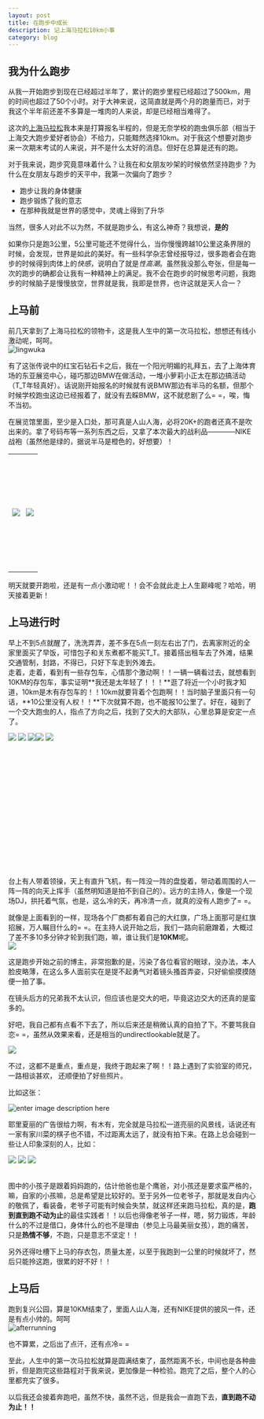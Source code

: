 ```yaml
---
layout: post
title: 在跑步中成长
description: 记上海马拉松10km小事
category: blog
---
```

我为什么跑步
--------
从我一开始跑步到现在已经超过半年了，累计的跑步里程已经超过了500km，用的时间也超过了50个小时。对于大神来说，这简直就是两个月的跑量而已，对于我这个半年前还差不多算是一堆肉的人来说，却是已经相当难得了。  
  
这次的[上海马拉松][]我本来是打算报名半程的，但是无奈学校的跑虫俱乐部（相当于上海交大跑步爱好者协会）不给力，只能黯然选择10km。对于我这个想要对跑步来一次期末考试的人来说，并不是什么太好的消息。但好在总算是还有的跑。  
  
对于我来说，跑步究竟意味着什么？让我在和女朋友吵架的时候依然坚持跑步？为什么在女朋友与跑步的天平中，我第一次偏向了跑步？  

*   跑步让我的身体健康
*   跑步锻炼了我的意志
*   在那种我就是世界的感觉中，灵魂上得到了升华  
  
当然，很多人对此不以为然，不就是跑步么，有这么神奇？我想说，**是的**  
  
如果你只是跑3公里，5公里可能还不觉得什么，当你慢慢跨越10公里这条界限的时候，会发现，世界是如此的美好。有一些科学杂志曾经报导过，很多跑者会在跑步的时候得到肉体上的*快感*，说明白了就是*性高潮*。虽然我没那么夸张，但是每一次的跑步的确都会让我有一种精神上的满足。我不会在跑步的时候思考问题，我跑步的时候脑子是慢慢放空，世界就是我，我即是世界，也许这就是天人合一？  
  
上马前
---------
  
前几天拿到了上海马拉松的领物卡，这是我人生中的第一次马拉松，想想还有线小激动呢，呵呵。  
![lingwuka][1]

有了这张传说中的红宝石钻石卡之后，我在一个阳光明媚的礼拜五，去了上海体育场的东亚展览中心，碰巧那边BMW在做活动，一堆小萝莉小正太在那边搞活动（T_T年轻真好）。话说刚开始报名的时候就有说BMW那边有半马的名额，但那个时候学校跑虫这边已经报着了，就没有去睬BMW，这不就悲剧了么= =，唉，悔不当初。  
  
在展览馆里面，至少是入口处，那可真是人山人海，必将20K+的跑者还真不是吹出来的。拿了号码布等一系列东西之后，又拿了本次最大的战利品————NIKE战袍（虽然他是绿的，据说半马是橙色的，好想要）！  
<table frame=void>
    <tr style="height: 240px">
        <td><img src="https://lh4.googleusercontent.com/-ECY_sgteeCE/UpncNzYTr5I/AAAAAAAABdE/m6LkhIzlT10/2013-11-29+17.58.19.jpg"></td>
        <td style="padding-left: 4px"><img src="https://lh5.googleusercontent.com/-FkbgULkEmkA/UpnbrAg3tQI/AAAAAAAABck/9yAP67FJSk8/2013-11-29+18.02.31.jpg"></td>
    </tr>
</table>

明天就要开跑啦，还是有一点小激动呢！！会不会就此走上人生巅峰呢？哈哈，明天接着更新！

  
上马进行时
-------------  
早上不到5点就醒了，洗洗弄弄，差不多在5点一刻左右出了门，去离家附近的全家里面买了早饭，可惜包子和关东煮都不能买T_T。接着搭出租车去了外滩，结果交通管制，封路，不得已，只好下车走到外滩去。  
走着，走着，看到有一些存包车，心情那个激动啊！！一辆一辆看过去，就想看到10KM的存包车，事实证明**我还是太年轻了！！！**逛了将近一个小时我才知道，10km是木有存包车的！！10km就要背着个包跑啊！！当时脑子里面只有一句话，**10公里没有人权！！**下次就算不跑，也不能报10公里了。好在，碰到了一个交大跑虫的人，指点了方向之后，找到了交大的大部队，心里总算是安定一点了。  

<table frame=void>
    <tr style="height: 240px">
        <tb><img src="https://lh6.googleusercontent.com/EwJz56XFtnULhLPLwKeotJrccOKh5TEJHpCp7LVQQsE=s300"></tb>
        <tb style="padding-left: 4px"><img src="https://lh6.googleusercontent.com/ve-am67ldXAYlPksOad1koLLglSjsN9pk-UJd_YrU40=s300"></tb>
        <tb style="padding-left: 4px"><img src="https://lh5.googleusercontent.com/THu336CJpvNuUlHIZm96-ec-UBwZYebHux2eaHDRxMQ=s300"></tb>
    </tr>
    <tr>
        <tb><img src="https://lh4.googleusercontent.com/pYdnI3iYoSwpR_Vs5Mbm4J1eSdrNpHLPx9k_6twaqcE=s300"></tb>
        <tb style="padding-left: 4px"><img src="https://lh4.googleusercontent.com/QIUXCPKN-kzg9ja1zBN6kO5C6o5VIhtYBZYKoOLN94Y=s300"></tb>
    </tr>
</table>
台上有人带着领操，天上有直升飞机，有一阵没一阵的盘旋着，带动着周围的人一阵一阵的向天上挥手（虽然明知道是拍不到自己的）。远方的主持人，像是一个现场DJ，拱托着气氛，也是，这么冷的天，再冷清一点，就真的没有人跑步了= =。  
  
就像是上面看到的一样，现场各个厂商都有着自己的大红旗，广场上面那可是红旗招展，万人瞩目什么的= =。在主持人说开始之后，我们一路向前磨蹭着，大概过了差不多10多分钟才轮到我们跑，嘛，谁让我们是**10KM**呢。  
<img src="https://lh6.googleusercontent.com/dyIvNcjZK7SbmseFqv6zPAAP8Vye7CRCI-2Ckto6mEI=s360">

这是跑步开始之前的博主，非常抱歉的是，污染了各位看官的眼球，没办法，本人脸皮略薄，在这么多人面前实在是提不起勇气对着镜头搔首弄姿，只好偷偷摸摸随便一拍了事。  
  
在镜头后方的兄弟我不太认识，但应该也是交大的吧，毕竟这边交大的还真的是蛮多的。  
  
好吧，我自己都有点看不下去了，所以后来还是稍微认真的自拍了下。不要骂我自恋= =，虽然从效果来看，还是相当的undirectlookable就是了。
  
<img src="https://lh3.googleusercontent.com/-Ap6CHTM8B_E/Upw0leBtQrI/AAAAAAAABjc/4upPWTpGL-o/s360/2013-12-01+07.11.01.jpg">  
  
不过，这都不是重点，重点是，我终于跑起来了啊！！路上遇到了实验室的师兄，一路相谈甚欢， 还顺便拍了好些照片。  
  
比如这张：  
  
![enter image description here][2]
  
耶里夏丽的广告很给力啊，有木有，完全就是马拉松一道亮丽的风景线，话说还有一家有家川菜的棋子也不错，不过距离太远了，就没有拍下来。在路上总会碰到一些让人印象深刻的人，比如：
  
<table grame=void>
    <tr>
        <tb><img src="https://lh5.googleusercontent.com/TIlhPXVotmAkFZwohVnj-EunC2OAuvwC0mnyHN6Dz9Y=s300"></tb>
        <tb style="padding-left: 4px"><img  src="https://lh5.googleusercontent.com/3OIjZGKDxh8ZQ7pVHlk8hw8qLdbLEPqYLqrtI6u7yjA=s300"></tb>
        <tb style="padding-left: 4px"><img  src="https://lh5.googleusercontent.com/Qcme-p2Veqi8vSP6uiTU6RlDQ5nl6X3HL__czuIOXlE=s300"></tb>
    </tr>
</table>  
  
图中的小孩子是跟着妈妈跑的，估计他爸也是个鹰爸，对小孩还是要求蛮严格的，嘛，自家的小孩嘛，总是希望是比较好的。至于另外一位老爷子，那就是发自内心的敬佩了，看装备，老爷子可能有时候会失禁，就这样还来跑马拉松，真的是，**跑到直到跑不动为止**的最佳实践者！！以后也得像老爷子一样，嗯，努力锻炼，年龄什么的不过是借口，身体什么的也不是理由（参见上马最美丽女孩），跑的痛苦，只是**热情不够**，不跑，只是意志不坚定！！  
  
另外还得吐槽下上马的存衣包，质量太差，以至于我跑到一公里的时候就坏了，然后只能拎这跑，很累的好不好！！  
  
上马后
-----------  
跑到复兴公园，算是10KM结束了，里面人山人海，还有NIKE提供的披风一件，还是有点小帅的。呵呵  
![afterrunning][3]  
  
也不算累，之后出了点汗，还有点冷= =  
  
至此，人生中的第一次马拉松就算是圆满结束了，虽然距离不长，中间也是各种曲折，但是跑完这些路程对于我来说，更加像是一种检验。跑完了之后，整个人的心里都充实了很多。  
  
以后我还会接着奔跑吧，虽然不快，虽然不远，但是我会一直跑下去，**直到跑不动为止！！**
  


[上海马拉松]: www.shmarathon.com/


  [1]: https://lh6.googleusercontent.com/C45Xu9wMxspmhFdbB7DIBFxjSQFPdJylTqkUr_5txLA=s360
  [2]: https://lh4.googleusercontent.com/nCRRugUXODT3La0_nhBLSP2sjLFBlwOIcEfRClYbAHA=s360
  [3]: https://lh5.googleusercontent.com/-sOnEA4PKGeIu4KXtj7LtiiyD16En-gRrcEN_eFuuaY=s360
